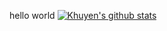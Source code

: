 hello world
[![Khuyen's github stats](https://github-readme-stats.vercel.app/api?username=khuyentran1401&count_private=true&show_icons=true&theme=radical&hide_rank=false)](https://github.com/anuraghazra/github-readme-stats)
